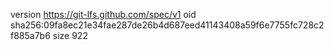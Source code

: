 version https://git-lfs.github.com/spec/v1
oid sha256:09fa8ec21e34fae287de26b4d687eed41143408a59f6e7755fc728c2f885a7b6
size 922
